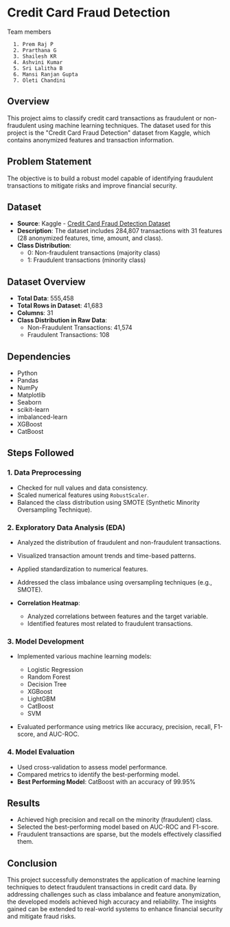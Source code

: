 # Credit Card Fraud Detection

Team members

      1. Prem Raj P                      
      2. Prarthana G
      3. Shailesh KR                      
      4. Ashvini Kumar
      5. Sri Lalitha B                        
      6. Mansi Ranjan Gupta
      7. Oleti Chandini


## Overview
This project aims to classify credit card transactions as fraudulent or non-fraudulent using machine learning techniques. The dataset used for this project is the "Credit Card Fraud Detection" dataset from Kaggle, which contains anonymized features and transaction information.

## Problem Statement
The objective is to build a robust model capable of identifying fraudulent transactions to mitigate risks and improve financial security.

## Dataset
- **Source**: Kaggle - [Credit Card Fraud Detection Dataset](https://www.kaggle.com/mlg-ulb/creditcardfraud)
- **Description**: The dataset includes 284,807 transactions with 31 features (28 anonymized features, time, amount, and class).
- **Class Distribution**:
  - 0: Non-fraudulent transactions (majority class)
  - 1: Fraudulent transactions (minority class)

## Dataset Overview
- **Total Data**: 555,458
- **Total Rows in Dataset**: 41,683
- **Columns**: 31
- **Class Distribution in Raw Data**:
  - Non-Fraudulent Transactions: 41,574
  - Fraudulent Transactions: 108

## Dependencies
- Python
- Pandas
- NumPy
- Matplotlib
- Seaborn
- scikit-learn
- imbalanced-learn
- XGBoost
- CatBoost
  
## Steps Followed

### 1. Data Preprocessing
- Checked for null values and data consistency.
- Scaled numerical features using `RobustScaler`.
- Balanced the class distribution using SMOTE (Synthetic Minority Oversampling Technique).

### 2. Exploratory Data Analysis (EDA)
- Analyzed the distribution of fraudulent and non-fraudulent transactions.
- Visualized transaction amount trends and time-based patterns.
- Applied standardization to numerical features.
- Addressed the class imbalance using oversampling techniques (e.g., SMOTE).
  
- **Correlation Heatmap**:
  - Analyzed correlations between features and the target variable.
  - Identified features most related to fraudulent transactions.

### 3. Model Development
- Implemented various machine learning models:
  - Logistic Regression
  - Random Forest
  - Decision Tree
  - XGBoost
  - LightGBM
  - CatBoost
  - SVM
    
- Evaluated performance using metrics like accuracy, precision, recall, F1-score, and AUC-ROC.

### 4. Model Evaluation
- Used cross-validation to assess model performance.
- Compared metrics to identify the best-performing model.
- **Best Performing Model**: CatBoost with an accuracy of 99.95%

## Results
- Achieved high precision and recall on the minority (fraudulent) class.
- Selected the best-performing model based on AUC-ROC and F1-score.
- Fraudulent transactions are sparse, but the models effectively classified them.

## Conclusion
This project successfully demonstrates the application of machine learning techniques to detect fraudulent transactions in credit card data. By addressing challenges such as class imbalance and feature anonymization, the developed models achieved high accuracy and reliability. The insights gained can be extended to real-world systems to enhance financial security and mitigate fraud risks.
